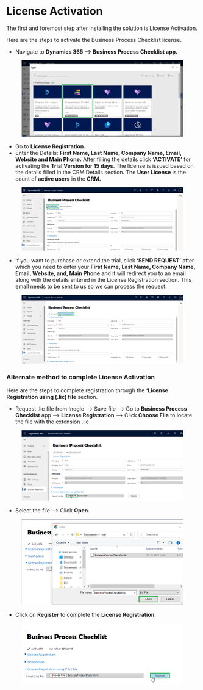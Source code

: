 # License Activation

The first and foremost step after installing the solution is License Activation.

Here are the steps to activate the Business Process Checklist license.

* Navigate to **Dynamics 365 --> Business Process Checklist app.**

<figure><img src="../../.gitbook/assets/License activation 1 (1).png" alt=""><figcaption></figcaption></figure>

* Go to **License Registration.**
* Enter the Details: **First Name, Last Name, Company Name, Email, Website and Main Phone.** After filling the details click ‘**ACTIVATE’** for activating the **Trial Version for 15 days**. The license is issued based on the details filled in the CRM Details section. The **User License** is the count of **active users** in the **CRM.**

<figure><img src="../../.gitbook/assets/3 (15).png" alt=""><figcaption></figcaption></figure>

* If you want to purchase or extend the trial, click **‘SEND REQUEST’** after which you need to enter your **First Name, Last Name, Company Name, Email, Website, and, Main Phone** and it will redirect you to an email along with the details entered in the License Registration section. This email needs to be sent to us so we can process the request.

<figure><img src="../../.gitbook/assets/4 (15).png" alt=""><figcaption></figcaption></figure>

### Alternate method to complete License Activation

Here are the steps to complete registration through the **‘License Registration using (.lic) file** section.

* Request .lic file from Inogic --> Save file --> Go to **Business Process Checklist** app --> **License Registration** --> Click **Choose File** to locate the file with the extension .lic

<figure><img src="../../.gitbook/assets/.lic 1.png" alt=""><figcaption></figcaption></figure>

* Select the file --> Click **Open**.

<figure><img src="../../.gitbook/assets/.lic 2.png" alt=""><figcaption></figcaption></figure>

* Click on **Register** to complete the **License Registration**.

<figure><img src="../../.gitbook/assets/.lic 3.png" alt=""><figcaption></figcaption></figure>
